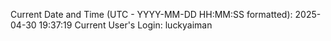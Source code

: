 Current Date and Time (UTC - YYYY-MM-DD HH:MM:SS formatted): 2025-04-30 19:37:19
Current User's Login: luckyaiman
